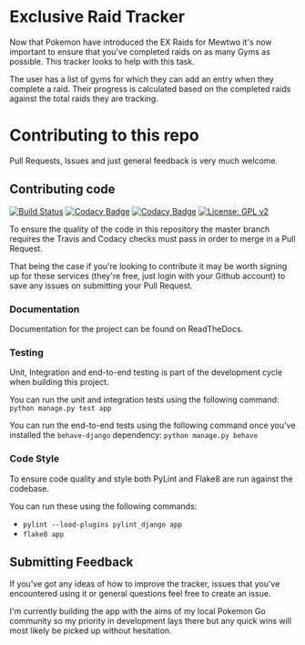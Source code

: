 # Exclusive Raid Tracker
Now that Pokemon have introduced the EX Raids for Mewtwo it's now important to
ensure that you've completed raids on as many Gyms as possible. This tracker
looks to help with this task.

The user has a list of gyms for which they can add an entry when they complete
a raid. Their progress is calculated based on the completed raids against the
total raids they are tracking.

# Contributing to this repo
Pull Requests, Issues and just general feedback is very much welcome.

## Contributing code
[![Build Status](https://travis-ci.org/Gimpneek/exclusive-raid-gym-tracker.svg?branch=master)](https://travis-ci.org/Gimpneek/exclusive-raid-gym-tracker)
[![Codacy Badge](https://api.codacy.com/project/badge/Grade/82888cd32269446181395bc5a745edb7)](https://www.codacy.com/app/colin-wren/exclusive-raid-gym-tracker?utm_source=github.com&amp;utm_medium=referral&amp;utm_content=Gimpneek/exclusive-raid-gym-tracker&amp;utm_campaign=Badge_Grade)
[![Codacy Badge](https://api.codacy.com/project/badge/Coverage/82888cd32269446181395bc5a745edb7)](https://www.codacy.com/app/colin-wren/exclusive-raid-gym-tracker?utm_source=github.com&utm_medium=referral&utm_content=Gimpneek/exclusive-raid-gym-tracker&utm_campaign=Badge_Coverage)
[![License: GPL v2](https://img.shields.io/badge/License-GPL%20v2-blue.svg)](https://www.gnu.org/licenses/old-licenses/gpl-2.0.en.html)

To ensure the quality of the code in this repository the master branch requires
the Travis and Codacy checks must pass in order to merge in a Pull Request.

That being the case if you're looking to contribute it may be worth signing up
for these services (they're free, just login with your Github account) to save
any issues on submitting your Pull Request.

### Documentation
Documentation for the project can be found on ReadTheDocs.

### Testing
Unit, Integration and end-to-end testing is part of the development cycle when
building this project.

You can run the unit and integration tests using the following command:
`python manage.py test app`

You can run the end-to-end tests using the following command once you've
installed the `behave-django` dependency:
`python manage.py behave`

### Code Style
To ensure code quality and style both PyLint and Flake8 are run against the
codebase.

You can run these using the following commands:

- `pylint --load-plugins pylint_django app`
- `flake8 app`

## Submitting Feedback
If you've got any ideas of how to improve the tracker, issues that you've
encountered using it or general questions feel free to create an issue.

I'm currently building the app with the aims of my local Pokemon Go community
so my priority in development lays there but any quick wins will most likely be
picked up without hesitation.

